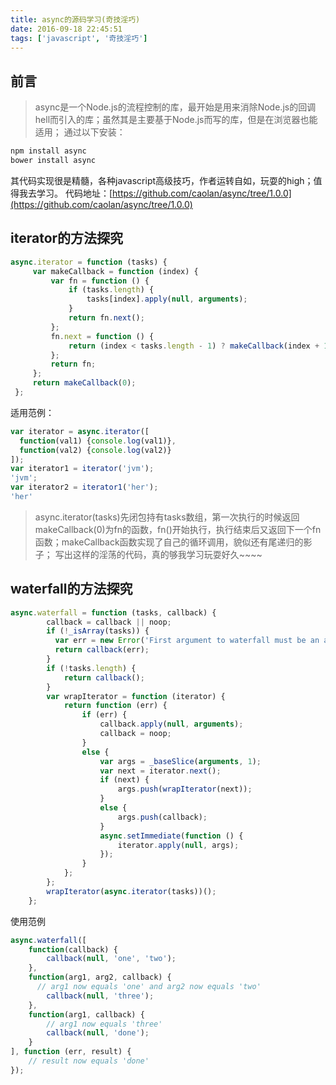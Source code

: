 ```yaml
---
title: async的源码学习(奇技淫巧)
date: 2016-09-18 22:45:51
tags: ['javascript', '奇技淫巧']
---
```

## 前言
>async是一个Node.js的流程控制的库，最开始是用来消除Node.js的回调hell而引入的库；虽然其是主要基于Node.js而写的库，但是在浏览器也能适用；
通过以下安装：
``` bash
npm install async
bower install async
```
其代码实现很是精髓，各种javascript高级技巧，作者运转自如，玩耍的high；值得我去学习。
代码地址：[https://github.com/caolan/async/tree/1.0.0](https://github.com/caolan/async/tree/1.0.0)

## iterator的方法探究
``` javascript
async.iterator = function (tasks) {
     var makeCallback = function (index) {
         var fn = function () {
             if (tasks.length) {
                 tasks[index].apply(null, arguments);
             }
             return fn.next();
         };
         fn.next = function () {
             return (index < tasks.length - 1) ? makeCallback(index + 1): null;
         };
         return fn;
     };
     return makeCallback(0);
 };
```
<!--more-->
适用范例：
``` javascript
var iterator = async.iterator([
  function(val1) {console.log(val1)},
  function(val2) {console.log(val2)}
]);
var iterator1 = iterator('jvm');
'jvm';
var iterator2 = iterator1('her');
'her'
```
> async.iterator(tasks)先闭包持有tasks数组，第一次执行的时候返回 makeCallback(0)为fn的函数，fn()开始执行，执行结束后又返回下一个fn函数；makeCallback函数实现了自己的循环调用，貌似还有尾递归的影子；
写出这样的淫荡的代码，真的够我学习玩耍好久~~~~

## waterfall的方法探究
``` javascript
async.waterfall = function (tasks, callback) {
        callback = callback || noop;
        if (!_isArray(tasks)) {
          var err = new Error('First argument to waterfall must be an array of functions');
          return callback(err);
        }
        if (!tasks.length) {
            return callback();
        }
        var wrapIterator = function (iterator) {
            return function (err) {
                if (err) {
                    callback.apply(null, arguments);
                    callback = noop;
                }
                else {
                    var args = _baseSlice(arguments, 1);
                    var next = iterator.next();
                    if (next) {
                        args.push(wrapIterator(next));
                    }
                    else {
                        args.push(callback);
                    }
                    async.setImmediate(function () {
                        iterator.apply(null, args);
                    });
                }
            };
        };
        wrapIterator(async.iterator(tasks))();
    };
```
使用范例
``` javascript
async.waterfall([
    function(callback) {
        callback(null, 'one', 'two');
    },
    function(arg1, arg2, callback) {
      // arg1 now equals 'one' and arg2 now equals 'two'
        callback(null, 'three');
    },
    function(arg1, callback) {
        // arg1 now equals 'three'
        callback(null, 'done');
    }
], function (err, result) {
    // result now equals 'done'    
});
```
